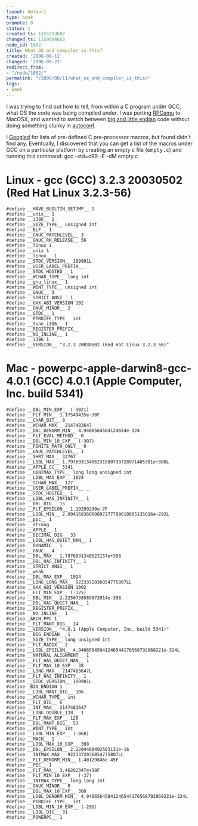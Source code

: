 ```yaml
---
layout: default
type: book
promote: 0
status: 1
created_ts: 1155313692
changed_ts: 1159004663
node_id: 1682
title: What OS and compiler is this?
created: '2006-08-11'
changed: '2006-09-23'
redirect_from:
- "/node/1682/"
permalink: "/2006/08/11/what_os_and_compiler_is_this/"
tags:
- Geek
---
```

I was trying to find out how to tell, from within a C program under GCC, what OS the code was being compiled under.  I was porting [RPCemu](http://b-em.bbcmicro.com/arculator/) to MacOSX, and wanted to switch between [big and little endian](http://en.wikipedia.org/wiki/Endianness) code without doing something clunky in [autoconf](http://www.gnu.org/software/autoconf/).  
<!--break-->
I [Googled](http://www.google.co.uk) for lists of pre-defined C pre-processor macros, but found didn't find any.  Eventually, I discovered that you can get a list of the macros under GCC on a particular platform by creating an empty c file (<tt>empty.c</tt>) and running this command:
    gcc -std=c99 -E -dM empty.c

#  Linux - gcc (GCC) 3.2.3 20030502 (Red Hat Linux 3.2.3-56)
    #define __HAVE_BUILTIN_SETJMP__ 1
    #define __unix__ 1
    #define __i386__ 1
    #define __SIZE_TYPE__ unsigned int
    #define __ELF__ 1
    #define __GNUC_PATCHLEVEL__ 3
    #define __GNUC_RH_RELEASE__ 56
    #define __linux 1
    #define __unix 1
    #define __linux__ 1
    #define __STDC_VERSION__ 199901L
    #define __USER_LABEL_PREFIX__ 
    #define __STDC_HOSTED__ 1
    #define __WCHAR_TYPE__ long int
    #define __gnu_linux__ 1
    #define __WINT_TYPE__ unsigned int
    #define __GNUC__ 3
    #define __STRICT_ANSI__ 1
    #define __GXX_ABI_VERSION 102
    #define __GNUC_MINOR__ 2
    #define __STDC__ 1
    #define __PTRDIFF_TYPE__ int
    #define __tune_i386__ 1
    #define __REGISTER_PREFIX__ 
    #define __NO_INLINE__ 1
    #define __i386 1
    #define __VERSION__ "3.2.3 20030502 (Red Hat Linux 3.2.3-56)"

#  Mac - powerpc-apple-darwin8-gcc-4.0.1 (GCC) 4.0.1 (Apple Computer, Inc. build 5341)
    #define __DBL_MIN_EXP__ (-1021)
    #define __FLT_MIN__ 1.17549435e-38F
    #define __CHAR_BIT__ 8
    #define __WCHAR_MAX__ 2147483647
    #define __DBL_DENORM_MIN__ 4.9406564584124654e-324
    #define __FLT_EVAL_METHOD__ 0
    #define __DBL_MIN_10_EXP__ (-307)
    #define __FINITE_MATH_ONLY__ 0
    #define __GNUC_PATCHLEVEL__ 1
    #define __SHRT_MAX__ 32767
    #define __LDBL_MAX__ 1.79769313486231580793728971405301e+308L
    #define __APPLE_CC__ 5341
    #define __UINTMAX_TYPE__ long long unsigned int
    #define __LDBL_MAX_EXP__ 1024
    #define __SCHAR_MAX__ 127
    #define __USER_LABEL_PREFIX__ _
    #define __STDC_HOSTED__ 1
    #define __LDBL_HAS_INFINITY__ 1
    #define __DBL_DIG__ 15
    #define __FLT_EPSILON__ 1.19209290e-7F
    #define __LDBL_MIN__ 2.00416836000897277799610805135016e-292L
    #define __ppc__ 1
    #define __strong 
    #define __APPLE__ 1
    #define __DECIMAL_DIG__ 33
    #define __LDBL_HAS_QUIET_NAN__ 1
    #define __DYNAMIC__ 1
    #define __GNUC__ 4
    #define __DBL_MAX__ 1.7976931348623157e+308
    #define __DBL_HAS_INFINITY__ 1
    #define __STRICT_ANSI__ 1
    #define __weak 
    #define __DBL_MAX_EXP__ 1024
    #define __LONG_LONG_MAX__ 9223372036854775807LL
    #define __GXX_ABI_VERSION 1002
    #define __FLT_MIN_EXP__ (-125)
    #define __DBL_MIN__ 2.2250738585072014e-308
    #define __DBL_HAS_QUIET_NAN__ 1
    #define __REGISTER_PREFIX__ 
    #define __NO_INLINE__ 1
    #define _ARCH_PPC 1
    #define __FLT_MANT_DIG__ 24
    #define __VERSION__ "4.0.1 (Apple Computer, Inc. build 5341)"
    #define __BIG_ENDIAN__ 1
    #define __SIZE_TYPE__ long unsigned int
    #define __FLT_RADIX__ 2
    #define __LDBL_EPSILON__ 4.94065645841246544176568792868221e-324L
    #define __NATURAL_ALIGNMENT__ 1
    #define __FLT_HAS_QUIET_NAN__ 1
    #define __FLT_MAX_10_EXP__ 38
    #define __LONG_MAX__ 2147483647L
    #define __FLT_HAS_INFINITY__ 1
    #define __STDC_VERSION__ 199901L
    #define _BIG_ENDIAN 1
    #define __LDBL_MANT_DIG__ 106
    #define __WCHAR_TYPE__ int
    #define __FLT_DIG__ 6
    #define __INT_MAX__ 2147483647
    #define __LONG_DOUBLE_128__ 1
    #define __FLT_MAX_EXP__ 128
    #define __DBL_MANT_DIG__ 53
    #define __WINT_TYPE__ int
    #define __LDBL_MIN_EXP__ (-968)
    #define __MACH__ 1
    #define __LDBL_MAX_10_EXP__ 308
    #define __DBL_EPSILON__ 2.2204460492503131e-16
    #define __INTMAX_MAX__ 9223372036854775807LL
    #define __FLT_DENORM_MIN__ 1.40129846e-45F
    #define __PIC__ 1
    #define __FLT_MAX__ 3.40282347e+38F
    #define __FLT_MIN_10_EXP__ (-37)
    #define __INTMAX_TYPE__ long long int
    #define __GNUC_MINOR__ 0
    #define __DBL_MAX_10_EXP__ 308
    #define __LDBL_DENORM_MIN__ 4.94065645841246544176568792868221e-324L
    #define __PTRDIFF_TYPE__ int
    #define __LDBL_MIN_10_EXP__ (-291)
    #define __LDBL_DIG__ 31
    #define __POWERPC__ 1

